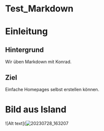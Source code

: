 # Test_Markdown
# Einleitung
## Hintergrund
Wir üben Markdown mit Konrad.
## Ziel
Einfache Homepages selbst erstellen können. 
# Bild aus Island
![Alt text](![20230728_163207](https://github.com/FranziskaJahn/Test_Markdown/assets/23310406/3ceea0a6-8621-4734-9271-b03a271328f1)
